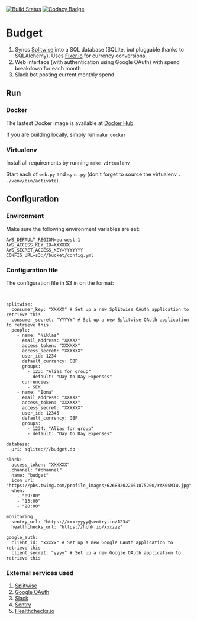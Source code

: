 [![Build Status](https://travis-ci.org/nlindblad/budget.svg?branch=master)](https://travis-ci.org/nlindblad/budget) [![Codacy Badge](https://api.codacy.com/project/badge/Grade/bdb721784c2e4019a2938dae87a2d6a3)](https://www.codacy.com/app/niklas/budget?utm_source=github.com&amp;utm_medium=referral&amp;utm_content=nlindblad/budget&amp;utm_campaign=Badge_Grade)
# Budget

1. Syncs [Splitwise](https://splitwise.com) into a SQL database (SQLite, but pluggable thanks to SQLAlchemy). Uses [Fixer.io](https://fixer.io) for currency conversions.
2. Web interface (with authentication using Google OAuth) with spend breakdown for each month
3. Slack bot posting current monthly spend

## Run

### Docker

The lastest Docker image is available at [Docker Hub](https://hub.docker.com/r/nlindblad/budget/).

If you are building locally, simply run `make docker`

### Virtualenv

Install all requirements by running `make virtualenv`

Start each of `web.py` and `sync.py` (don't forget to source the virtualenv `. ./venv/bin/activate`).

## Configuration

### Environment

Make sure the following environment variables are set:

```
AWS_DEFAULT_REGION=eu-west-1
AWS_ACCESS_KEY_ID=XXXXXX
AWS_SECRET_ACCESS_KEY=YYYYYYY
CONFIG_URL=s3://bucket/config.yml
```

### Configuration file

The configuration file in S3 in on the format:

```
---

splitwise:
  consumer_key: "XXXXX" # Set up a new Splitwise OAuth application to retrieve this
  consumer_secret: "YYYYY" # Set up a new Splitwise OAuth application to retrieve this
  people:
    - name: "Niklas"
      email_address: "XXXXX"
      access_token: "XXXXXX"
      access_secret: "XXXXXX"
      user_id: 1234
      default_currency: GBP
      groups:
        - 123: "Alias for group"
        - default: "Day to Day Expenses"
      currencies:
        - SEK
    - name: "Iona"
      email_address: "XXXXX"
      access_token: "XXXXXX"
      access_secret: "XXXXXX"
      user_id: 12345
      default_currency: GBP
      groups:
        - 1234: "Alias for group"
        - default: "Day to Day Expenses"

database:
  uri: sqlite:///budget.db

slack:
  access_token: "XXXXXX"
  channel: "#channel"
  name: "budget"
  icon_url: "https://pbs.twimg.com/profile_images/626832022061875200/rAK0SMIW.jpg"
  when:
    - "09:00"
    - "13:00"
    - "20:00"

monitoring:
  sentry_url: "https://xxx:yyyy@sentry.io/1234"
  healthchecks_url: "https://hchk.io/xxxzzz"

google_auth:
  client_id: "xxxxx" # Set up a new Google OAuth application to retrieve this
  client_secret: "yyyy" # Set up a new Google OAuth application to retrieve this
```

### External services used

1. [Splitwise](http://dev.splitwise.com/)
2. [Google OAuth](https://developers.google.com/identity/sign-in/web/devconsole-project)
3. [Slack](https://api.slack.com/slack-apps)
4. [Sentry](https://sentry.io/welcome/)
5. [Healthchecks.io](https://healthchecks.io/)




